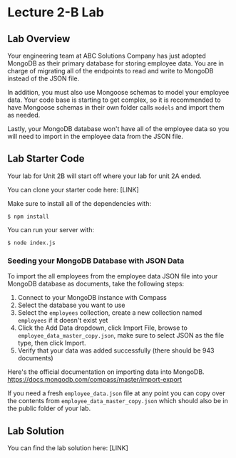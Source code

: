 
# Lecture 2-B Lab

## Lab Overview

Your engineering team at ABC Solutions Company has just adopted MongoDB as their primary database for storing employee data. You are in charge of migrating all of the endpoints to read and write to MongoDB instead of the JSON file.

In addition, you must also use Mongoose schemas to model your employee data. Your code base is starting to get complex, so it is recommended to have Mongoose schemas in their own folder calls `models` and import them as needed.

Lastly, your MongoDB database won't have all of the employee data so you will need to import in the employee data from the JSON file.

## Lab Starter Code

Your lab for Unit 2B will start off where your lab for unit 2A ended. 

You can clone your starter code here:
[LINK]

Make sure to install all of the dependencies with:
```
$ npm install
```

You can run your server with:

```
$ node index.js
```

### Seeding your MongoDB Database with JSON Data

To import the all employees from the employee data JSON file into your MongoDB database as documents, take the following steps:

1. Connect to your MongoDB instance with Compass
2. Select the database you want to use
3. Select the `employees` collection, create a new collection named `employees` if it doesn't exist yet
4. Click the Add Data dropdown, click Import File, browse to `employee_data_master_copy.json`, make sure to select JSON as the file type, then click Import.
5. Verify that your data was added successfully (there should be 943 documents)


Here's the official documentation on importing data into MongoDB.
https://docs.mongodb.com/compass/master/import-export




If you need a fresh `employee_data.json` file at any point you can copy over the contents from `employee_data_master_copy.json` which should also be in the public folder of your lab.

## Lab Solution

You can find the lab solution here:
[LINK]
